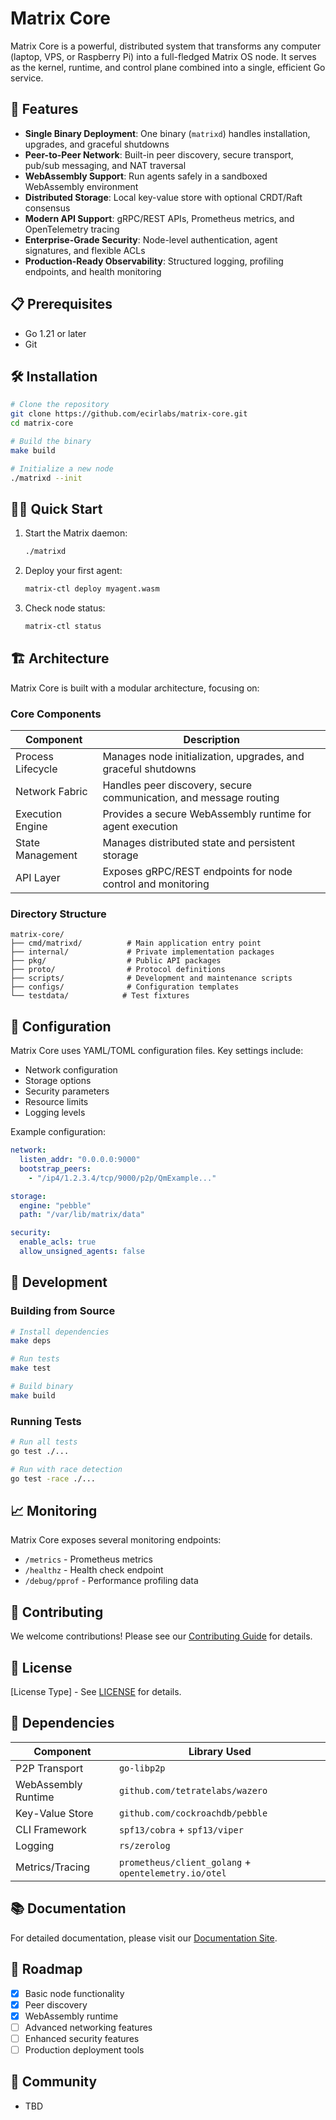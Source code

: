 # Matrix Core

Matrix Core is a powerful, distributed system that transforms any computer (laptop, VPS, or Raspberry Pi) into a full-fledged Matrix OS node. It serves as the kernel, runtime, and control plane combined into a single, efficient Go service.

## 🚀 Features

- **Single Binary Deployment**: One binary (`matrixd`) handles installation, upgrades, and graceful shutdowns
- **Peer-to-Peer Network**: Built-in peer discovery, secure transport, pub/sub messaging, and NAT traversal
- **WebAssembly Support**: Run agents safely in a sandboxed WebAssembly environment
- **Distributed Storage**: Local key-value store with optional CRDT/Raft consensus
- **Modern API Support**: gRPC/REST APIs, Prometheus metrics, and OpenTelemetry tracing
- **Enterprise-Grade Security**: Node-level authentication, agent signatures, and flexible ACLs
- **Production-Ready Observability**: Structured logging, profiling endpoints, and health monitoring

## 📋 Prerequisites

- Go 1.21 or later
- Git

## 🛠 Installation

```bash
# Clone the repository
git clone https://github.com/ecirlabs/matrix-core.git
cd matrix-core

# Build the binary
make build

# Initialize a new node
./matrixd --init
```

## 🏃‍♂️ Quick Start

1. Start the Matrix daemon:
   ```bash
   ./matrixd
   ```

2. Deploy your first agent:
   ```bash
   matrix-ctl deploy myagent.wasm
   ```

3. Check node status:
   ```bash
   matrix-ctl status
   ```

## 🏗 Architecture

Matrix Core is built with a modular architecture, focusing on:

### Core Components

| Component | Description |
|-----------|-------------|
| Process Lifecycle | Manages node initialization, upgrades, and graceful shutdowns |
| Network Fabric | Handles peer discovery, secure communication, and message routing |
| Execution Engine | Provides a secure WebAssembly runtime for agent execution |
| State Management | Manages distributed state and persistent storage |
| API Layer | Exposes gRPC/REST endpoints for node control and monitoring |

### Directory Structure

```
matrix-core/
├── cmd/matrixd/          # Main application entry point
├── internal/             # Private implementation packages
├── pkg/                  # Public API packages
├── proto/                # Protocol definitions
├── scripts/              # Development and maintenance scripts
├── configs/              # Configuration templates
└── testdata/            # Test fixtures
```

## 🔧 Configuration

Matrix Core uses YAML/TOML configuration files. Key settings include:

- Network configuration
- Storage options
- Security parameters
- Resource limits
- Logging levels

Example configuration:

```yaml
network:
  listen_addr: "0.0.0.0:9000"
  bootstrap_peers:
    - "/ip4/1.2.3.4/tcp/9000/p2p/QmExample..."

storage:
  engine: "pebble"
  path: "/var/lib/matrix/data"

security:
  enable_acls: true
  allow_unsigned_agents: false
```

## 🧪 Development

### Building from Source

```bash
# Install dependencies
make deps

# Run tests
make test

# Build binary
make build
```

### Running Tests

```bash
# Run all tests
go test ./...

# Run with race detection
go test -race ./...
```

## 📈 Monitoring

Matrix Core exposes several monitoring endpoints:

- `/metrics` - Prometheus metrics
- `/healthz` - Health check endpoint
- `/debug/pprof` - Performance profiling data

## 🤝 Contributing

We welcome contributions! Please see our [Contributing Guide](CONTRIBUTING.md) for details.

## 📄 License

[License Type] - See [LICENSE](LICENSE) for details.

## 🔗 Dependencies

| Component | Library Used |
|-----------|-------------|
| P2P Transport | `go-libp2p` |
| WebAssembly Runtime | `github.com/tetratelabs/wazero` |
| Key-Value Store | `github.com/cockroachdb/pebble` |
| CLI Framework | `spf13/cobra` + `spf13/viper` |
| Logging | `rs/zerolog` |
| Metrics/Tracing | `prometheus/client_golang` + `opentelemetry.io/otel` |

## 📚 Documentation

For detailed documentation, please visit our [Documentation Site](https://docs.example.com/matrix-core).

## 🎯 Roadmap

- [x] Basic node functionality
- [x] Peer discovery
- [x] WebAssembly runtime
- [ ] Advanced networking features
- [ ] Enhanced security features
- [ ] Production deployment tools

## 💬 Community
- TBD